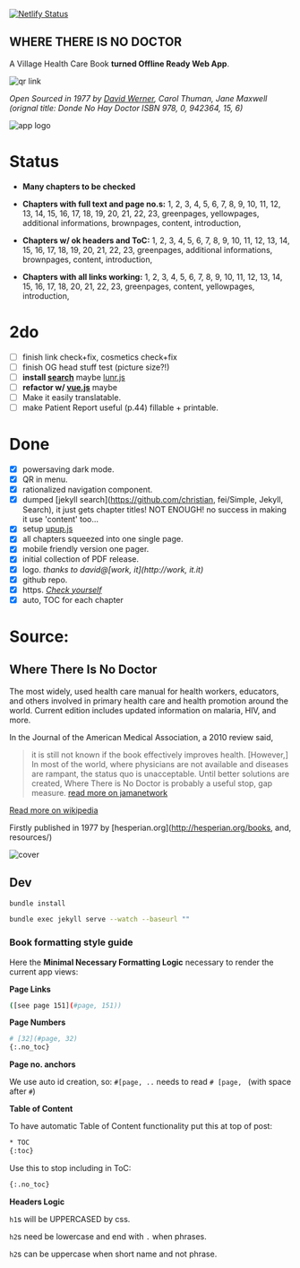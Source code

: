 [![Netlify Status](https://api.netlify.com/api/v1/badges/2d902315-5185-41b6-88f8-12220418b5d4/deploy-status)](https://app.netlify.com/sites/nodoctor/deploys)

WHERE THERE IS NO DOCTOR
---
A Village Health Care Book **turned Offline Ready Web App**.

![qr link](qr.jpg)

_Open Sourced in 1977 by [David Werner](http://davidbwerner.info/), Carol Thuman, Jane Maxwell
(orignal title: Donde No Hay Doctor ISBN	978, 0, 942364, 15, 6)_


![app logo](screen.gif)


# Status

- **Many chapters to be checked**

- **Chapters with full text and page no.s:** 1, 2, 3, 4, 5, 6, 7, 8, 9, 10, 11, 12, 13, 14, 15, 16, 17, 18, 19, 20, 21, 22, 23, greenpages, yellowpages, additional informations, brownpages, content, introduction,

- **Chapters w/ ok headers and ToC:** 1, 2, 3, 4, 5, 6, 7, 8, 9, 10, 11, 12, 13, 14, 15, 16, 17, 18, 19, 20, 21, 22, 23, greenpages, additional informations, brownpages, content, introduction,

- **Chapters with all links working:**  1, 2, 3, 4, 5, 6, 7, 8, 9, 10, 11, 12, 13, 14, 15, 16, 17, 18, 20, 21, 22, 23, greenpages, content, yellowpages, introduction,


# 2do

- [ ] finish link check+fix, cosmetics check+fix
- [ ] finish OG head stuff test (picture size?!)
- [ ] **install [search](https://github.com/olivernn/lunr.js)** maybe [lunr.js](http://lunrjs.com/)
- [ ] **refactor w/ [vue.js](https://github.com/vuejs/vue)** maybe
- [ ] Make it easily translatable.
- [ ] make Patient Report useful (p.44) fillable + printable.

# Done

- [X] powersaving dark mode.
- [X] QR in menu.
- [X] rationalized navigation component.
- [X] dumped [jekyll search](https://github.com/christian, fei/Simple, Jekyll, Search), it just gets chapter titles! NOT ENOUGH! no success in making it use 'content' too...
- [X] setup [upup.js](https://github.com/TalAter/UpUp)
- [X] all chapters squeezed into one single page.
- [X] mobile friendly version one pager.
- [X] initial collection of PDF release.
- [X] logo. _thanks to david@[work, it](http://work, it.it)_
- [X] github repo.
- [X] https. _[Check yourself](https://nodoctor.junglestar.org/)_
- [X] auto, TOC for each chapter

# Source:

## Where There Is No Doctor

The most widely, used health care manual for health workers, educators, and others involved in primary health care and health promotion around the world. Current edition includes updated information on malaria, HIV, and more.


In the Journal of the American Medical Association, a 2010 review said,

>it is still not known if the book effectively improves health. [However,] In most of the world, where physicians are not available and diseases are rampant, the status quo is unacceptable. Until better solutions are created, Where There is No Doctor is probably a useful stop, gap measure. [read more on jamanetwork](https://dx.doi.org/10.1001%2Fjama.2010.244)

[Read more on wikipedia](https://en.wikipedia.org/wiki/Where_There_Is_No_Doctor)

Firstly published in 1977 by [hesperian.org](http://hesperian.org/books, and, resources/)

![cover](https://upload.wikimedia.org/wikipedia/en/f/f9/Where_There_Is_No_Doctor_book_cover%2C_13th_revised_printing.jpg)


## Dev

```sh
bundle install
```

```sh
bundle exec jekyll serve --watch --baseurl ""
```

### Book formatting style guide

Here the **Minimal Necessary Formatting Logic** necessary to render the current app views:

**Page Links**

```sh
([see page 151](#page, 151))
```

**Page Numbers**

```sh
# [32](#page, 32)
{:.no_toc}
```

**Page no. anchors**

We use auto id creation, so:
`#[page, ..` needs to read `# [page, ` (with space after `#`)


**Table of Content**

To have automatic Table of Content functionality put this at top of post:

```sh
* TOC
{:toc}
```
Use this to stop including in ToC:

```sh
{:.no_toc}
```

**Headers Logic**

  `h1`s will be UPPERCASED by css.

  `h2`s need be lowercase and end with `.` when phrases.

  `h2`s can be uppercase when short name and not phrase.
